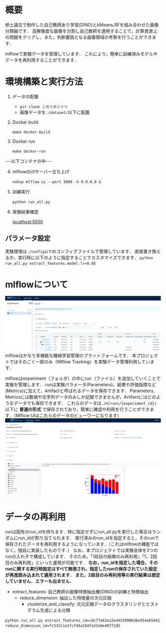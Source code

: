 # 概要
修士論文で制作した自己教師あり学習(DINO)とkMeans,RFを組み合わせた画像分類器です．
高解像度な画像を分割し自己教師を適用することで，計算資源上の問題をクリアし，また，判断要因となる画像領域の考察を行うことができます．

mlflowで実験データを管理しています．
これにより，簡単に訓練済みモデルやデータを再利用することができます．

# 環境構築と実行方法
1. データの配置
    - `git clone このリポジトリ`
    - 画像データを`./dataset/`以下に配置
2. Docker build

    `make docker-build`

3. Docker run


    `make docker-run`

---以下コンテナの中---


4. mlflowのUIサーバー立ち上げ


    `nohup mlflow ui --port 5000 -h 0.0.0.0 & `


5. 訓練実行

    `python run_all.py`

6. 実験結果確認

    [localhost:5000](http://localhost:5000)

## パラメータ設定
実験環境は`./config以下`のコンフィグファイルで管理しています．
直接書き換えるか，実行時に以下のように指定することでカスタマイズできます．
`python run_all.py extract_features.model.lr=0.05`

# mlflowについて
![Mlflow UI-expサンプル](./samples/mlflow_exp.png)
mlflowはかなり多機能な機械学習管理のプラットフォームです．
本プロジェクトではそのごく一部のみ（Mlflow Tracking）を実験データ管理利用しています．


mlflowはexperiment（フォルダ）の中にrun（ファイル）を追加していくことで実験を管理します．
runは実験パラメータ(Parameters)，結果や評価指標など(Metrics)に加えて，Artifactと呼ばれるデータを保存できます．
Parameters, Metricsには数値や文字列データのみしか記録できませんが，Artifactにはどのようなデータでも保存できます．
これらのデータは`./mlruns/{experiment_id}/`以下に **普通の形式** で保存されており，簡単に確認や利用を行うことができます．（Mlflow UIはこれらのデータのビューワーになります）
![Mlflow UI-runサンプル](./samples/mlflow_run.png)

# データの再利用
runは固有のrun_idを持ちます．特に指定せずにrun_all.pyを実行した場合はランダムにrun_idが割り当てられます．
実行済みのrun_idを指定すると，そのrunで保存されたデータを再利用するようになっています．（これはmlflowの機能ではなく，独自に実装したものです．）
なお，本プロジェクトでは実験全体を3つのrunの入れ子で構成しています．
そのため，「1段目の結果のみ再利用」「1，2段目のみ再利用」といった運用が可能です．
**なお，run_idを指定した場合，そのrunに関する実行時設定はすべて無視され，指定したrunの保存されていた設定が再度読み込まれて適用されます．**
**また，2段目のみ再利用等の実行結果は想定していません．エラーも出ません．**

- extract_features: 自己教師の画像特徴抽出機(DINO)の訓練と特徴抽出
    - reduce_dimension: 抽出した特徴量の次元圧縮
        - clusterize_and_classify: 次元圧縮データのクラスタリングとヒストグラム生成による分類


`python run_all.py extract_features_id=c0c77a62e22e4451990636e554eb5d41 reduce_dimension_id=fc532c1a1fcf46a184fe22e8e497f2d5`





